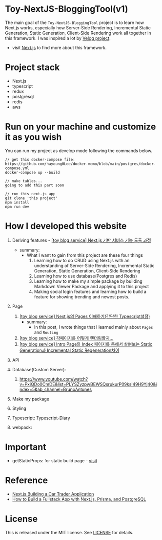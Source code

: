 # Toy-NextJS-BloggingTool(v1)

The main goal of the `Toy-NextJS-BloggingTool` project is to learn how Next.js works, especially how Server-Side Rendering, Incremental Static Generation, Static Generation, Client-Side Rendering work all together in this framework. I was inspired a lot by [Velog project](https://github.com/velopert/velog).

- visit [Next.js](https://nextjs.org) to find more about this framework.

# Project stack

- Next.js
- typescript
- redux
- postgresql
- redis
- aws

# Run on your machine and customize it as you wish

You can run my project as develop mode following the commands below.

```
// get this docker-compose file: https://github.com/hayoung0Lee/docker-memo/blob/main/postgres/docker-compose.yml
docker-compose up --build

// make tables...
going to add this part soon

// run this next.js app
git clone 'this project'
npm install
npm run dev
```

# How I developed this website

1. Deriving features - [[toy blog service] Next.js 기반 서비스 기능 도출 과정](https://mytutorials.tistory.com/341)
   - summary:
     - What I want to gain from this project are these four things
       1. Learning how to do CRUD using Next.js with an understanding of Server-Side Rendering, Incremental Static Generation, Static Generation, Client-Side Rendering
       2. Learning how to use database(Postgres and Redis)
       3. Learning how to make my simple package by building Markdown Viewer Package and applying it to this project
       4. Making social login features and learning how to build a feature for showing trending and newest posts.
2. Page

   1. [[toy blog service] Next.js의 Pages 이해하기(간단한 Typescript설정)](https://mytutorials.tistory.com/342)
      - summary:
        - In this post, I wrote things that I learned mainly about `Pages` and `Routing`
   2. [[toy blog service] 각페이지를 어떻게 렌더링할지...](https://mytutorials.tistory.com/345)
   3. [[toy blog service] Intro Page와 Index 페이지를 통해서 살펴보는 Static Generation과 Incremental Static Regeneration차이](https://mytutorials.tistory.com/346)

3. API
4. Database(Custom Server):
   1. https://www.youtube.com/watch?v=PxiQDo0CmDE&list=PLYSZyzpwBEWSQsrukurP09ksi49H9Yj40&index=5&ab_channel=BrunoAntunes
5. Make my package
6. Styling
7. Typescript: [Typescript-Diary](https://github.com/hayoung0Lee/Typescript-Diary)
8. webpack:

<!-- 8. Authentication
1. Database
2. Redis
3.  CRUD
4.  Throttle, Debounce
5.  Deploy with AWS -->

# Important

- getStaticProps: for static build page - [visit](https://nextjs.org/docs/basic-features/data-fetching#getstaticprops-static-generation)

# Reference

- [Next.js Building a Car Trader Application](https://www.youtube.com/watch?v=Hy4Por0yfqE&list=PLYSZyzpwBEWTt-0uuxAcSrJmMlnD9Yuz3&ab_channel=BrunoAntunes)
- [How to Build a Fullstack App with Next.js, Prisma, and PostgreSQL](https://vercel.com/guides/nextjs-prisma-postgres)

# License

This is released under the MIT license. See [LICENSE](LICENSE) for details.
